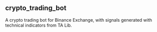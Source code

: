 ## crypto_trading_bot

A crypto trading bot for Binance Exchange, with signals generated with technical indicators from TA Lib.
